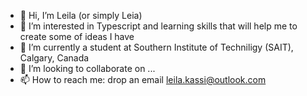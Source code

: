 - 👋 Hi, I’m Leila (or simply Leia)
- 👀 I’m interested in Typescript and learning skills that will help me to create some of ideas I have
- 🌱 I’m currently a student at Southern Institute of Techniligy (SAIT), Calgary, Canada
- 💞️ I’m looking to collaborate on ...
- 📫 How to reach me: drop an email leila.kassi@outlook.com

<!---
Night-Cheza/Night-Cheza is a ✨ special ✨ repository because its `README.md` (this file) appears on your GitHub profile.
You can click the Preview link to take a look at your changes.
--->

